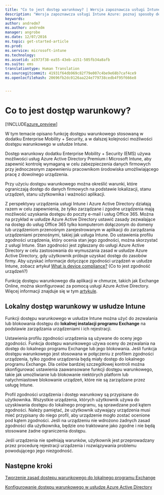 ```yaml
---
title: "Co to jest dostęp warunkowy? | Wersja zapoznawcza usługi Intune Azure | Dokumentacja firmy Microsoft"
description: "Wersja zapoznawcza usługi Intune Azure: poznaj sposoby definiowania warunków, które muszą spełniać użytkownicy i urządzenia, aby uzyskać dostęp do zasobów firmy w wersji zapoznawczej programu Microsoft Intune Azure."
keywords: 
author: andredm7
ms.author: andredm
manager: angrobe
ms.date: 12/07/2016
ms.topic: get-started-article
ms.prod: 
ms.service: microsoft-intune
ms.technology: 
ms.assetid: a1973f38-ea55-43eb-a151-505fb34a8afb
ms.suite: ems
translationtype: Human Translation
ms.sourcegitcommit: 41931f64db969c82f79e007c4be9e68b7caf4ce9
ms.openlocfilehash: 20696fb2dc0126aa224e779738cedb4f95f666e8


---
```


# <a name="what-is-conditional-access"></a>Co to jest dostęp warunkowy?


[!INCLUDE[azure_preview](../includes/azure_preview.md)]


W tym temacie opisano funkcję dostępu warunkowego stosowaną w dodatku Enterprise Mobility + Security, a w dalszej kolejności możliwości dostępu warunkowego w usłudze Intune.

Dostęp warunkowy dodatku Enterprise Mobility + Security (EMS) używa możliwości usług Azure Active Directory Premium i Microsoft Intune, aby zapewnić kontrolę wymaganą w celu zabezpieczenia danych firmowych przy jednoczesnym zapewnieniu pracownikom środowiska umożliwiającego pracę z dowolnego urządzenia.

Przy użyciu dostępu warunkowego można określić warunki, które ograniczają dostęp do danych firmowych na podstawie lokalizacji, stanu urządzeń, stanu użytkownika i ważności aplikacji.

Z perspektywy urządzenia usługi Intune i Azure Active Directory działają razem w celu zapewnienia, że tylko zarządzane i zgodne urządzenia mają możliwość uzyskania dostępu do poczty e-mail i usług Office 365. Można na przykład w usłudze Azure Active Directory ustawić zasady zezwalające na dostęp do usług Office 365 tylko komputerom dołączonym do domeny lub urządzeniom przenośnym zarejestrowanym w aplikacji do zarządzania urządzeniami przenośnymi, takiej jak usługa Intune. Do ustawienia profilu zgodności urządzenia, który ocenia stan jego zgodności, można skorzystać z usługi Intune. Stan zgodności jest zgłaszany do usługi Azure Active Directory w celu zastosowania do wymuszania zasad w usłudze Azure Active Directory, gdy użytkownik próbuje uzyskać dostęp do zasobów firmy. Aby uzyskać informacje dotyczące zgodności urządzeń w usłudze Intune, zobacz artykuł [What is device compliance?](/intune-azure/set-device-compliance/what-is-device-compliance) (Co to jest zgodność urządzeń?)

Funkcję dostępu warunkowego dla aplikacji w chmurze, takich jak Exchange Online, można skonfigurować za pomocą usługi Azure Active Directory. Więcej informacji znajduje się w tym [artykule](https://docs.microsoft.com/en-us/azure/active-directory/active-directory-conditional-access-azure-portal).

## <a name="on-premises-conditional-access-in-intune"></a>Lokalny dostęp warunkowy w usłudze Intune

Funkcji dostępu warunkowego w usłudze Intune można użyć do zezwalania lub blokowania dostępu do **lokalnej instalacji programu Exchange** na podstawie zarządzania urządzeniami i ich rejestracji.

Ustawienia profilu zgodności urządzenia są używane do oceny jego zgodności. Funkcja dostępu warunkowego używa oceny do zezwalania na dostęp do lokalnego programu Exchange lub jego blokowania. Jeśli funkcja dostępu warunkowego jest stosowana w połączeniu z profilem zgodności urządzenia, tylko zgodne urządzenia będą miały dostęp do lokalnego programu Exchange. Dla celów bardziej szczegółowej kontroli można skonfigurować ustawienia zaawansowane funkcji dostępu warunkowego, takie jak umożliwianie lub blokowanie niektórych platform lub natychmiastowe blokowanie urządzeń, które nie są zarządzane przez usługę Intune.

Profil zgodności urządzenia i dostęp warunkowy są przypisane do użytkownika. Wszystkie urządzenia, których użytkownik używa do uzyskiwania dostępu do lokalnego programu, są sprawdzane pod kątem zgodności. Należy pamiętać, że użytkownik używający urządzenia musi mieć przypisany do niego profil, aby urządzenie mogło zostać ocenione pod kątem zgodności. Jeśli na urządzeniu nie wdrożono żadnych zasad zgodności dla użytkownika, będzie ono traktowane jako zgodne i nie będą stosowane żadne ograniczenia dostępu.

Jeśli urządzenia nie spełniają warunków, użytkownik jest przeprowadzany przez procedurę rejestracji urządzenia i rozwiązywania problemu powodującego jego niezgodność.

## <a name="next-steps"></a>Następne kroki

[Tworzenie zasad dostępu warunkowego do lokalnego programu Exchange](create-conditional-access-policy-for-exchange-on-premises.md)

[Konfigurowanie dostępu warunkowego w usłudze Azure Active Directory](https://docs.microsoft.com/en-us/azure/active-directory/active-directory-conditional-access-azure-portal)



<!--HONumber=Feb17_HO1-->


